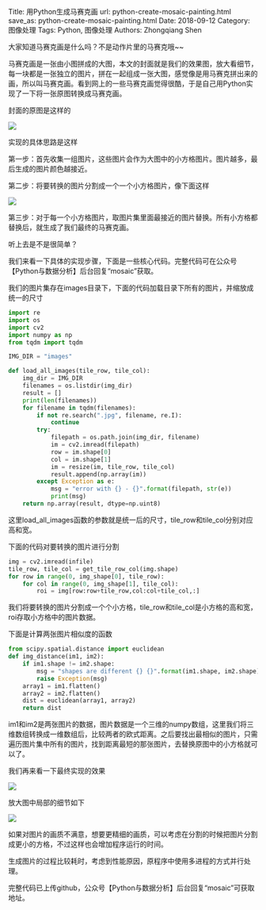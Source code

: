 Title: 用Python生成马赛克画
url: python-create-mosaic-painting.html
save_as: python-create-mosaic-painting.html
Date: 2018-09-12
Category: 图像处理
Tags: Python, 图像处理
Authors: Zhongqiang Shen

大家知道马赛克画是什么吗？不是动作片里的马赛克哦~~

马赛克画是一张由小图拼成的大图，本文的封面就是我们的效果图，放大看细节，每一块都是一张独立的图片，拼在一起组成一张大图，感觉像是用马赛克拼出来的画，所以叫马赛克画。看到网上的一些马赛克画觉得很酷，于是自己用Python实现了一下将一张原图转换成马赛克画。




封面的原图是这样的

![]({static}/images/v2-02d2a072293c25d903646202c30e8410_r.jpg)




实现的具体思路是这样

第一步：首先收集一组图片，这些图片会作为大图中的小方格图片。图片越多，最后生成的图片颜色越接近。

第二步：将要转换的图片分割成一个一个小方格图片，像下面这样

![]({static}/images/v2-13616576364baef8063e962f9cb8ae6e_r.jpg)

第三步：对于每一个小方格图片，取图片集里面最接近的图片替换。所有小方格都替换后，就生成了我们最终的马赛克画。

听上去是不是很简单？




我们来看一下具体的实现步骤，下面是一些核心代码。完整代码可在公众号【Python与数据分析】后台回复“mosaic”获取。


我们的图片集存在images目录下，下面的代码加载目录下所有的图片，并缩放成统一的尺寸

```python
import re
import os
import cv2
import numpy as np
from tqdm import tqdm

IMG_DIR = "images"

def load_all_images(tile_row, tile_col):
    img_dir = IMG_DIR
    filenames = os.listdir(img_dir)
    result = []
    print(len(filenames))
    for filename in tqdm(filenames):
        if not re.search(".jpg", filename, re.I):
            continue
        try:
            filepath = os.path.join(img_dir, filename)
            im = cv2.imread(filepath)
            row = im.shape[0]
            col = im.shape[1]
            im = resize(im, tile_row, tile_col)
            result.append(np.array(im))
        except Exception as e:
            msg = "error with {} - {}".format(filepath, str(e))
            print(msg)
    return np.array(result, dtype=np.uint8)

```

这里load\_all\_images函数的参数就是统一后的尺寸，tile\_row和tile\_col分别对应高和宽。




下面的代码对要转换的图片进行分割

```python
img = cv2.imread(infile)
tile_row, tile_col = get_tile_row_col(img.shape)
for row in range(0, img_shape[0], tile_row):
    for col in range(0, img_shape[1], tile_col):
        roi = img[row:row+tile_row,col:col+tile_col,:]

```

我们将要转换的图片分割成一个个小方格，tile\_row和tile\_col是小方格的高和宽，roi存取小方格中的图片数据。




下面是计算两张图片相似度的函数

```python
from scipy.spatial.distance import euclidean
def img_distance(im1, im2):
    if im1.shape != im2.shape:
        msg = "shapes are different {} {}".format(im1.shape, im2.shape)
        raise Exception(msg)
    array1 = im1.flatten()
    array2 = im2.flatten()
    dist = euclidean(array1, array2)
    return dist

```

im1和im2是两张图片的数据，图片数据是一个三维的numpy数组，这里我们将三维数组转换成一维数组后，比较两者的欧式距离。之后要找出最相似的图片，只需遍历图片集中所有的图片，找到距离最短的那张图片，去替换原图中的小方格就可以了。




我们再来看一下最终实现的效果

![]({static}/images/v2-97cb4cfc307a40b0121560e6f1de3dcd_r.jpg)

放大图中局部的细节如下

![]({static}/images/v2-c4506d984d721fb8cfbd9f502911d36d_r.jpg)

如果对图片的画质不满意，想要更精细的画质，可以考虑在分割的时候把图片分割成更小的方格，不过这样也会增加程序运行的时间。

生成图片的过程比较耗时，考虑到性能原因，原程序中使用多进程的方式并行处理。




完整代码已上传github，公众号【Python与数据分析】后台回复“mosaic”可获取地址。




